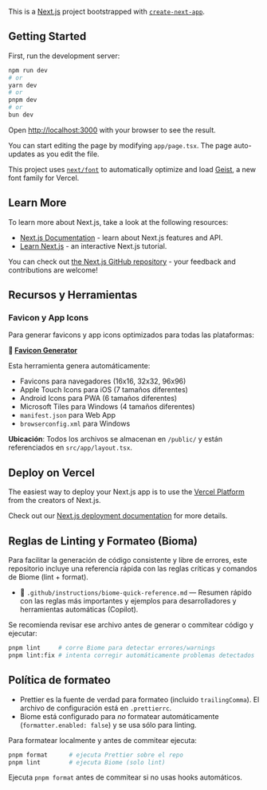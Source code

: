 This is a [Next.js](https://nextjs.org) project bootstrapped with [`create-next-app`](https://nextjs.org/docs/app/api-reference/cli/create-next-app).

## Getting Started

First, run the development server:

```bash
npm run dev
# or
yarn dev
# or
pnpm dev
# or
bun dev
```

Open [http://localhost:3000](http://localhost:3000) with your browser to see the result.

You can start editing the page by modifying `app/page.tsx`. The page auto-updates as you edit the file.

This project uses [`next/font`](https://nextjs.org/docs/app/building-your-application/optimizing/fonts) to automatically optimize and load [Geist](https://vercel.com/font), a new font family for Vercel.

## Learn More

To learn more about Next.js, take a look at the following resources:

- [Next.js Documentation](https://nextjs.org/docs) - learn about Next.js features and API.
- [Learn Next.js](https://nextjs.org/learn) - an interactive Next.js tutorial.

You can check out [the Next.js GitHub repository](https://github.com/vercel/next.js) - your feedback and contributions are welcome!

## Recursos y Herramientas

### Favicon y App Icons

Para generar favicons y app icons optimizados para todas las plataformas:

**🔗 [Favicon Generator](https://www.favicon-generator.org/)**

Esta herramienta genera automáticamente:

- Favicons para navegadores (16x16, 32x32, 96x96)
- Apple Touch Icons para iOS (7 tamaños diferentes)
- Android Icons para PWA (6 tamaños diferentes)
- Microsoft Tiles para Windows (4 tamaños diferentes)
- `manifest.json` para Web App
- `browserconfig.xml` para Windows

**Ubicación**: Todos los archivos se almacenan en `/public/` y están referenciados en `src/app/layout.tsx`.

## Deploy on Vercel

The easiest way to deploy your Next.js app is to use the [Vercel Platform](https://vercel.com/new?utm_medium=default-template&filter=next.js&utm_source=create-next-app&utm_campaign=create-next-app-readme) from the creators of Next.js.

Check out our [Next.js deployment documentation](https://nextjs.org/docs/app/building-your-application/deploying) for more details.

## Reglas de Linting y Formateo (Bioma)

Para facilitar la generación de código consistente y libre de errores, este repositorio incluye una referencia rápida con las reglas críticas y comandos de Biome (lint + format).

- 📘 `.github/instructions/biome-quick-reference.md` — Resumen rápido con las reglas más importantes y ejemplos para desarrolladores y herramientas automáticas (Copilot).

Se recomienda revisar ese archivo antes de generar o commitear código y ejecutar:

```bash
pnpm lint     # corre Biome para detectar errores/warnings
pnpm lint:fix # intenta corregir automáticamente problemas detectados
```

## Política de formateo

- Prettier es la fuente de verdad para formateo (incluido `trailingComma`). El archivo de configuración está en `.prettierrc`.
- Biome está configurado para _no_ formatear automáticamente (`formatter.enabled: false`) y se usa sólo para linting.

Para formatear localmente y antes de commitear ejecuta:

```bash
pnpm format      # ejecuta Prettier sobre el repo
pnpm lint        # ejecuta Biome (solo lint)
```

Ejecuta `pnpm format` antes de commitear si no usas hooks automáticos.
